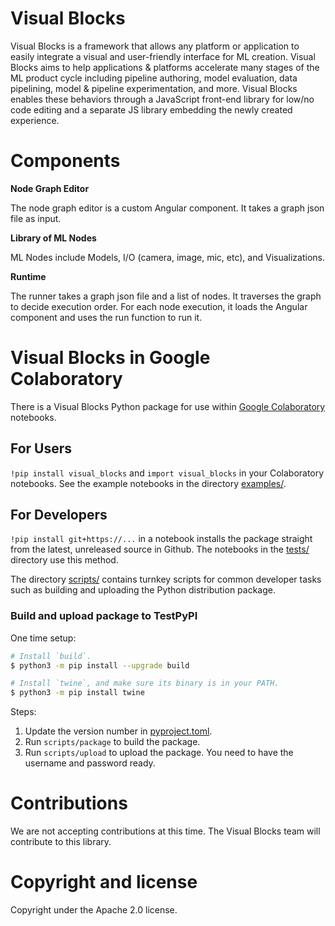 
# Visual Blocks

Visual Blocks is a framework that allows any platform or application to easily integrate a visual and user-friendly interface for ML creation. Visual Blocks aims to help applications & platforms accelerate many stages of the ML product cycle including pipeline authoring, model evaluation, data pipelining, model & pipeline experimentation, and more. Visual Blocks enables these behaviors through a JavaScript front-end library for low/no code editing and a separate JS library embedding the newly created experience.

# Components

**Node Graph Editor**

The node graph editor is a custom Angular component. It takes a graph json file as input. 

**Library of ML Nodes**

ML Nodes include Models, I/O (camera, image, mic, etc), and Visualizations.

**Runtime**

The runner takes a graph json file and a list of nodes. It traverses the graph to decide execution order. For each node execution, it loads the Angular component and uses the run function to run it.

# Visual Blocks in Google Colaboratory

There is a Visual Blocks Python package for use within [Google Colaboratory][]
notebooks.

[Google Colaboratory]: https://colab.research.google.com

## For Users

`!pip install visual_blocks` and `import visual_blocks` in your Colaboratory
notebooks. See the example notebooks in the directory [examples/](examples/).

## For Developers

`!pip install git+https://...` in a notebook installs the package straight from
the latest, unreleased source in Github. The notebooks in the [tests/](tests/)
directory use this method.

The directory [scripts/](scripts/) contains turnkey scripts for common
developer tasks such as building and uploading the Python distribution package.

### Build and upload package to TestPyPI

One time setup:

```bash
# Install `build`.
$ python3 -m pip install --upgrade build

# Install `twine`, and make sure its binary is in your PATH.
$ python3 -m pip install twine
```

Steps:

1. Update the version number in [pyproject.toml](python/pyproject.toml).
1. Run `scripts/package` to build the package.
1. Run `scripts/upload` to upload the package. You need to have the username and
   password ready.
   
# Contributions

We are not accepting contributions at this time. The Visual Blocks team will contribute to this library.

# Copyright and license
Copyright under the Apache 2.0 license.
